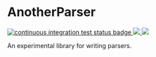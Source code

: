 # AnotherParser

<a href="https://github.com/MarkNahabedian/AnotherParser/actions?query=workflow%3ACI+branch%3Amaster">
  <img
    src="https://github.com/MarkNahabedian/AnotherParser.jl/workflows/CI/badge.svg"
    alt="continuous integration test status badge" />
</a>
<a href="https://codecov.io/gh/MarkNahabedian/AnotherParser.jl">
  <img src="https://codecov.io/gh/MarkNahabedian/AnotherParser.jl/branch/master/graph/badge.svg" />
</a>
<a href="https://juliadata.github.io/AnotherParser.jl/stable)">
  <img src="https://img.shields.io/badge/docs-stable-blue.svg" />
</a>


An experimental library for writing parsers.
